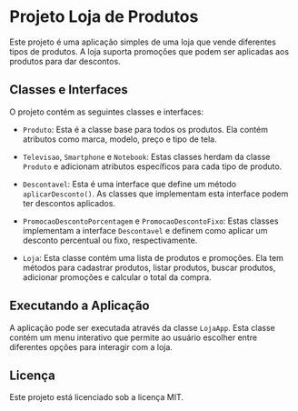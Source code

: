 # Projeto Loja de Produtos

Este projeto é uma aplicação simples de uma loja que vende diferentes tipos de produtos. A loja suporta promoções que podem ser aplicadas aos produtos para dar descontos.

## Classes e Interfaces

O projeto contém as seguintes classes e interfaces:

- `Produto`: Esta é a classe base para todos os produtos. Ela contém atributos como marca, modelo, preço e tipo de tela.

- `Televisao`, `Smartphone` e `Notebook`: Estas classes herdam da classe `Produto` e adicionam atributos específicos para cada tipo de produto.

- `Descontavel`: Esta é uma interface que define um método `aplicarDesconto()`. As classes que implementam esta interface podem ter descontos aplicados.

- `PromocaoDescontoPorcentagem` e `PromocaoDescontoFixo`: Estas classes implementam a interface `Descontavel` e definem como aplicar um desconto percentual ou fixo, respectivamente.

- `Loja`: Esta classe contém uma lista de produtos e promoções. Ela tem métodos para cadastrar produtos, listar produtos, buscar produtos, adicionar promoções e calcular o total da compra.

## Executando a Aplicação

A aplicação pode ser executada através da classe `LojaApp`. Esta classe contém um menu interativo que permite ao usuário escolher entre diferentes opções para interagir com a loja.

## Licença

Este projeto está licenciado sob a licença MIT.
